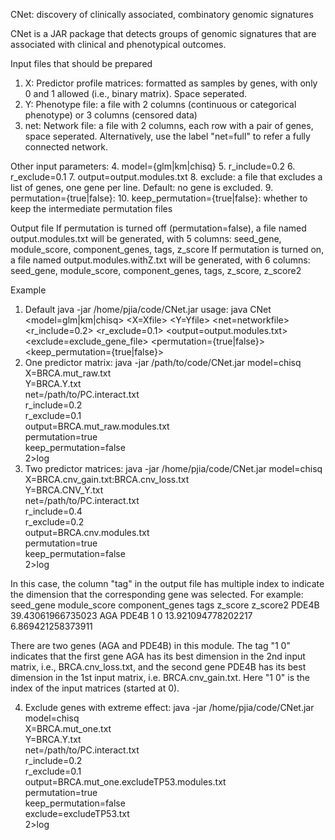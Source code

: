 CNet: discovery of clinically associated, combinatory genomic signatures

CNet is a JAR package that detects groups of genomic signatures that are associated with clinical and phenotypical outcomes.

Input files that should be prepared
1. X: Predictor profile matrices: formatted as samples by genes, with only 0 and 1 allowed (i.e., binary matrix). Space seperated. 
2. Y: Phenotype file: a file with 2 columns (continuous or categorical phenotype) or 3 columns (censored data)
3. net: Network file: a file with 2 columns, each row with a pair of genes, space seperated. Alternatively, use the label "net=full" to refer a fully connected network.

Other input parameters:
4. model={glm|km|chisq}
5. r_include=0.2
6. r_exclude=0.1
7. output=output.modules.txt
8. exclude: a file that excludes a list of genes, one gene per line. Default: no gene is excluded.
9. permutation={true|false}:
10. keep_permutation={true|false}: whether to keep the intermediate permutation files

Output file
If permutation is turned off (permutation=false), a file named output.modules.txt will be generated, with 5 columns: seed_gene, module_score, component_genes, tags, z_score
If permutation is turned on, a file named output.modules.withZ.txt will be generated, with 6 columns: seed_gene, module_score, component_genes, tags, z_score, z_score2

Example
1. Default
java -jar /home/pjia/code/CNet.jar
usage: java CNet <model=glm|km|chisq>
        <X=Xfile>
        <Y=Yfile>
        <net=networkfile>
        <r_include=0.2>
        <r_exclude=0.1>
        <output=output.modules.txt>
        <exclude=exclude_gene_file>
        <permutation={true|false}>
        <keep_permutation={true|false}>
2. One predictor matrix:
java -jar /path/to/code/CNet.jar model=chisq \
          X=BRCA.mut_raw.txt \
          Y=BRCA.Y.txt \
          net=/path/to/PC.interact.txt \
          r_include=0.2 \
          r_exclude=0.1 \
          output=BRCA.mut_raw.modules.txt \
          permutation=true \
          keep_permutation=false \
          2>log
3. Two predictor matrices:
java -jar /home/pjia/code/CNet.jar model=chisq \
          X=BRCA.cnv_gain.txt:BRCA.cnv_loss.txt \
          Y=BRCA.CNV_Y.txt \
          net=/path/to/PC.interact.txt \
          r_include=0.4 \
          r_exclude=0.2 \
          output=BRCA.cnv.modules.txt \
          permutation=true \
          keep_permutation=false \
          2>log
          
In this case, the column "tag" in the output file has multiple index to indicate the dimension that the corresponding gene was selected. For example:
seed_gene       module_score    component_genes tags    z_score z_score2
PDE4B   39.43061966735023       AGA PDE4B       1 0     13.921094778202217      6.869421258373911

There are two genes (AGA and PDE4B) in this module. The tag "1 0" indicates that the first gene AGA has its best dimension in the 2nd input matrix, i.e., BRCA.cnv_loss.txt, and the second gene PDE4B has its best dimension in the 1st input matrix, i.e. BRCA.cnv_gain.txt. Here "1 0" is the index of the input matrices (started at 0).

4. Exclude genes with extreme effect:
java -jar /home/pjia/code/CNet.jar model=chisq \
          X=BRCA.mut_one.txt \
          Y=BRCA.Y.txt \
          net=/path/to/PC.interact.txt \
          r_include=0.2 \
          r_exclude=0.1 \
          output=BRCA.mut_one.excludeTP53.modules.txt \
          permutation=true \
          keep_permutation=false \
          exclude=excludeTP53.txt \
          2>log
 
